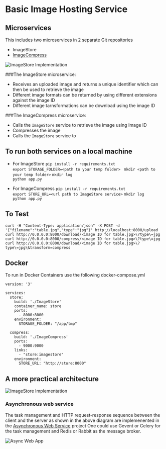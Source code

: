 # Basic Image Hosting Service

## Microservices
This includes two microservices in 2 separate Git repositories
- ImageStore
- [ImageCompress](https://github.com/anilnairxyz/ImageCompress)

![ImageStore Implementation](https://github.com/anilnairxyz/Geoview/blob/master/ImageStore1.png)

###The ImageStore microservice:
- Receives an uploaded image and returns a unique identifier which can then be used to retrieve the image
- Different image formats can be returned by using different extensions against the image ID
- Different image tarnsformations can be download using the image ID

###The ImageCompress microservice:
- Calls the `ImageStore` service to retrieve the image using Image ID
- Compresses the image
- Calls the `ImageStore` service to 

## To run both services on a local machine
- For ImageStore
```pip install -r requirements.txt```<br>
```export STORAGE_FOLDER=<path to your temp folder>```
``` mkdir <path to your temp folder>```
```mkdir log```<br>
```python app.py```<br>

- For ImageCompress
```pip install -r requirements.txt```<br>
```export STORE_URL=<url path to ImageStore service>```
```mkdir log```<br>
```python app.py```<br>

## To Test
```curl -H "Content-Type: application/json" -X POST -d '{"filename":"table.jpg","type":"jpg"}' http://localhost:8000/upload```
```curl http://0.0.0.0:8000/download/<image ID for table.jpg>\?type\=jpg```
```curl http://0.0.0.0:8000/compress/<image ID for table.jpg>\?type\=jpg```
```curl http://0.0.0.0:8000/download/<image ID for table.jpg>\?type\=jpg\&transform=compress```

## Docker
To run in Docker Containers use the following docker-compose.yml
```
version: '3'

services:
  store:
    build: './ImageStore'
    container_name: store
    ports:
      - 8000:8000
    environment:
      STORAGE_FOLDER: "/app/tmp"

  compress:
    build: './ImageCompress'
    ports:
      - 9000:9000
    links:
      - "store:imagestore"
    environment:
      STORE_URL: "http://store:8000"
```

## A more practical architecture

![ImageStore Implementation](https://github.com/anilnairxyz/Geoview/blob/master/ImageStore2.png)

### Asynchronous web service
The task management and HTTP request-response sequence between the client and the server as shown in the above diagram
are implemenented in the [Asynchronous Web Service](https://github.com/anilnairxyz/AsyncWebApp) project
One could use Gevent or Celery for the task management and Redis or Rabbit as the message broker.

![Async Web App](https://github.com/anilnairxyz/Geoview/blob/master/AsyncWebApp.png)
